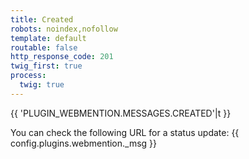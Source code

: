 ```yaml
---
title: Created
robots: noindex,nofollow
template: default
routable: false
http_response_code: 201
twig_first: true
process:
  twig: true
---
```


{{ 'PLUGIN_WEBMENTION.MESSAGES.CREATED'|t }}

You can check the following URL for a status update: {{ config.plugins.webmention._msg }}

